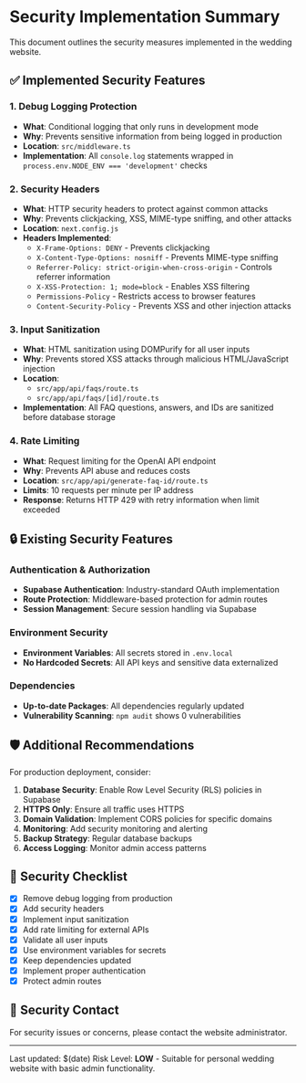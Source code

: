 # Security Implementation Summary

This document outlines the security measures implemented in the wedding website.

## ✅ Implemented Security Features

### 1. Debug Logging Protection
- **What**: Conditional logging that only runs in development mode
- **Why**: Prevents sensitive information from being logged in production
- **Location**: `src/middleware.ts`
- **Implementation**: All `console.log` statements wrapped in `process.env.NODE_ENV === 'development'` checks

### 2. Security Headers
- **What**: HTTP security headers to protect against common attacks
- **Why**: Prevents clickjacking, XSS, MIME-type sniffing, and other attacks
- **Location**: `next.config.js`
- **Headers Implemented**:
  - `X-Frame-Options: DENY` - Prevents clickjacking
  - `X-Content-Type-Options: nosniff` - Prevents MIME-type sniffing
  - `Referrer-Policy: strict-origin-when-cross-origin` - Controls referrer information
  - `X-XSS-Protection: 1; mode=block` - Enables XSS filtering
  - `Permissions-Policy` - Restricts access to browser features
  - `Content-Security-Policy` - Prevents XSS and other injection attacks

### 3. Input Sanitization
- **What**: HTML sanitization using DOMPurify for all user inputs
- **Why**: Prevents stored XSS attacks through malicious HTML/JavaScript injection
- **Location**: 
  - `src/app/api/faqs/route.ts`
  - `src/app/api/faqs/[id]/route.ts`
- **Implementation**: All FAQ questions, answers, and IDs are sanitized before database storage

### 4. Rate Limiting
- **What**: Request limiting for the OpenAI API endpoint
- **Why**: Prevents API abuse and reduces costs
- **Location**: `src/app/api/generate-faq-id/route.ts`
- **Limits**: 10 requests per minute per IP address
- **Response**: Returns HTTP 429 with retry information when limit exceeded

## 🔒 Existing Security Features

### Authentication & Authorization
- **Supabase Authentication**: Industry-standard OAuth implementation
- **Route Protection**: Middleware-based protection for admin routes
- **Session Management**: Secure session handling via Supabase

### Environment Security
- **Environment Variables**: All secrets stored in `.env.local`
- **No Hardcoded Secrets**: All API keys and sensitive data externalized

### Dependencies
- **Up-to-date Packages**: All dependencies regularly updated
- **Vulnerability Scanning**: `npm audit` shows 0 vulnerabilities

## 🛡️ Additional Recommendations

For production deployment, consider:

1. **Database Security**: Enable Row Level Security (RLS) policies in Supabase
2. **HTTPS Only**: Ensure all traffic uses HTTPS
3. **Domain Validation**: Implement CORS policies for specific domains
4. **Monitoring**: Add security monitoring and alerting
5. **Backup Strategy**: Regular database backups
6. **Access Logging**: Monitor admin access patterns

## 📝 Security Checklist

- [x] Remove debug logging from production
- [x] Add security headers
- [x] Implement input sanitization
- [x] Add rate limiting for external APIs
- [x] Validate all user inputs
- [x] Use environment variables for secrets
- [x] Keep dependencies updated
- [x] Implement proper authentication
- [x] Protect admin routes

## 🚨 Security Contact

For security issues or concerns, please contact the website administrator.

---

Last updated: $(date)
Risk Level: **LOW** - Suitable for personal wedding website with basic admin functionality.
